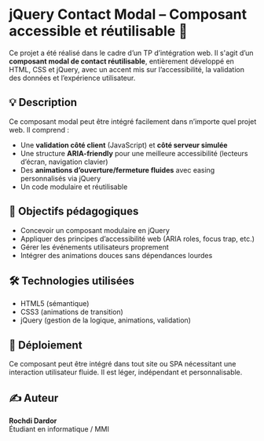 # jQuery Contact Modal – Composant accessible et réutilisable 📩

Ce projet a été réalisé dans le cadre d’un TP d’intégration web. Il s'agit d’un **composant modal de contact réutilisable**, entièrement développé en HTML, CSS et jQuery, avec un accent mis sur l’accessibilité, la validation des données et l’expérience utilisateur.

## 💡 Description

Ce composant modal peut être intégré facilement dans n’importe quel projet web. Il comprend :

- Une **validation côté client** (JavaScript) et **côté serveur simulée**
- Une structure **ARIA-friendly** pour une meilleure accessibilité (lecteurs d’écran, navigation clavier)
- Des **animations d’ouverture/fermeture fluides** avec easing personnalisés via jQuery
- Un code modulaire et réutilisable

## 🎯 Objectifs pédagogiques

- Concevoir un composant modulaire en jQuery
- Appliquer des principes d’accessibilité web (ARIA roles, focus trap, etc.)
- Gérer les événements utilisateurs proprement
- Intégrer des animations douces sans dépendances lourdes

## 🛠️ Technologies utilisées

- HTML5 (sémantique)
- CSS3 (animations de transition)
- jQuery (gestion de la logique, animations, validation)

## 🚀 Déploiement

Ce composant peut être intégré dans tout site ou SPA nécessitant une interaction utilisateur fluide. Il est léger, indépendant et personnalisable.

## ✍️ Auteur

**Rochdi Dardor**  
Étudiant en informatique / MMI
